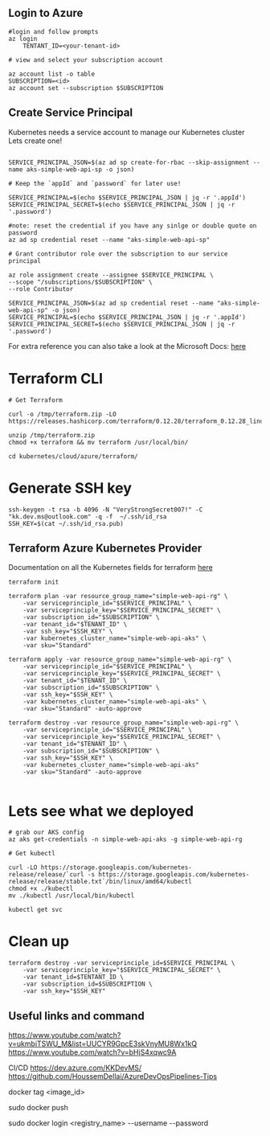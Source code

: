 ## Login to Azure

```
#login and follow prompts
az login 
    TENTANT_ID=<your-tenant-id>    

# view and select your subscription account

az account list -o table
SUBSCRIPTION=<id>
az account set --subscription $SUBSCRIPTION

```

## Create Service Principal

Kubernetes needs a service account to manage our Kubernetes cluster </br>
Lets create one! </br>

```

SERVICE_PRINCIPAL_JSON=$(az ad sp create-for-rbac --skip-assignment --name aks-simple-web-api-sp -o json)

# Keep the `appId` and `password` for later use!

SERVICE_PRINCIPAL=$(echo $SERVICE_PRINCIPAL_JSON | jq -r '.appId')
SERVICE_PRINCIPAL_SECRET=$(echo $SERVICE_PRINCIPAL_JSON | jq -r '.password')

#note: reset the credential if you have any sinlge or double quote on password
az ad sp credential reset --name "aks-simple-web-api-sp"

# Grant contributor role over the subscription to our service principal

az role assignment create --assignee $SERVICE_PRINCIPAL \
--scope "/subscriptions/$SUBSCRIPTION" \
--role Contributor

SERVICE_PRINCIPAL_JSON=$(az ad sp credential reset --name "aks-simple-web-api-sp" -o json)
SERVICE_PRINCIPAL=$(echo $SERVICE_PRINCIPAL_JSON | jq -r '.appId')
SERVICE_PRINCIPAL_SECRET=$(echo $SERVICE_PRINCIPAL_JSON | jq -r '.password')

```
For extra reference you can also take a look at the Microsoft Docs: [here](https://github.com/MicrosoftDocs/azure-docs/blob/master/articles/aks/kubernetes-service-principal.md) </br>


# Terraform CLI
```
# Get Terraform

curl -o /tmp/terraform.zip -LO https://releases.hashicorp.com/terraform/0.12.28/terraform_0.12.28_linux_amd64.zip

unzip /tmp/terraform.zip
chmod +x terraform && mv terraform /usr/local/bin/

cd kubernetes/cloud/azure/terraform/

```

# Generate SSH key

```
ssh-keygen -t rsa -b 4096 -N "VeryStrongSecret007!" -C "kk.dev.ms@outlook.com" -q -f  ~/.ssh/id_rsa
SSH_KEY=$(cat ~/.ssh/id_rsa.pub)
```

## Terraform Azure Kubernetes Provider 

Documentation on all the Kubernetes fields for terraform [here](https://www.terraform.io/docs/providers/azurerm/r/kubernetes_cluster.html)

```
terraform init

terraform plan -var resource_group_name="simple-web-api-rg" \
    -var serviceprinciple_id="$SERVICE_PRINCIPAL" \
    -var serviceprinciple_key="$SERVICE_PRINCIPAL_SECRET" \
    -var subscription_id="$SUBSCRIPTION" \
    -var tenant_id="$TENANT_ID" \
    -var ssh_key="$SSH_KEY" \
    -var kubernetes_cluster_name="simple-web-api-aks" \
    -var sku="Standard"

terraform apply -var resource_group_name="simple-web-api-rg" \
    -var serviceprinciple_id="$SERVICE_PRINCIPAL" \
    -var serviceprinciple_key="$SERVICE_PRINCIPAL_SECRET" \
    -var tenant_id="$TENANT_ID" \
    -var subscription_id="$SUBSCRIPTION" \
    -var ssh_key="$SSH_KEY" \
    -var kubernetes_cluster_name="simple-web-api-aks" \
    -var sku="Standard" -auto-approve

terraform destroy -var resource_group_name="simple-web-api-rg" \
    -var serviceprinciple_id="$SERVICE_PRINCIPAL" \
    -var serviceprinciple_key="$SERVICE_PRINCIPAL_SECRET" \
    -var tenant_id="$TENANT_ID" \
    -var subscription_id="$SUBSCRIPTION" \
    -var ssh_key="$SSH_KEY" \
    -var kubernetes_cluster_name="simple-web-api-aks" 
    -var sku="Standard" -auto-approve
    
```

# Lets see what we deployed

```
# grab our AKS config
az aks get-credentials -n simple-web-api-aks -g simple-web-api-rg

# Get kubectl

curl -LO https://storage.googleapis.com/kubernetes-release/release/`curl -s https://storage.googleapis.com/kubernetes-release/release/stable.txt`/bin/linux/amd64/kubectl
chmod +x ./kubectl
mv ./kubectl /usr/local/bin/kubectl

kubectl get svc

```

# Clean up 

```
terraform destroy -var serviceprinciple_id=$SERVICE_PRINCIPAL \
    -var serviceprinciple_key="$SERVICE_PRINCIPAL_SECRET" \
    -var tenant_id=$TENTANT_ID \
    -var subscription_id=$SUBSCRIPTION \
    -var ssh_key="$SSH_KEY"
```

## Useful links and command

https://www.youtube.com/watch?v=ukmbiTSWU_M&list=UUCYR9GpcE3skVnyMU8Wx1kQ
https://www.youtube.com/watch?v=bHjS4xqwc9A


CI/CD
https://dev.azure.com/KKDevMS/
https://github.com/HoussemDellai/AzureDevOpsPipelines-Tips


docker tag <image_id> <tag>

sudo docker push <image>

sudo docker login <registry_name> --username <username> --password <password>